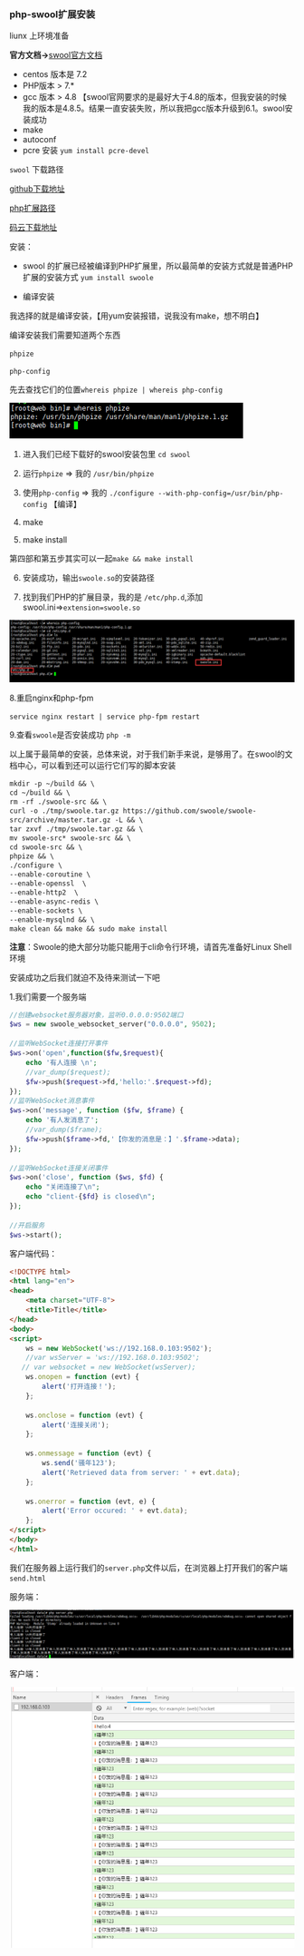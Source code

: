 ### php-swool扩展安装

liunx 上环境准备

**官方文档->**[swool官方文档](https://wiki.swoole.com/wiki/page/7.html)

- centos 版本是 7.2
- PHP版本 > 7.*
- gcc 版本 > 4.8 【swool官网要求的是最好大于4.8的版本，但我安装的时候我的版本是4.8.5。结果一直安装失败，所以我把gcc版本升级到6.1。swool安装成功
- make
- autoconf
- pcre 安装 `yum install pcre-devel`

`swool` 下载路径

[github下载地址](https://github.com/swoole/swoole-src/releases)

[php扩展路径](http://pecl.php.net/package/swoole)

[码云下载地址](http://git.oschina.net/swoole/swoole)

安装：

- swool 的扩展已经被编译到PHP扩展里，所以最简单的安装方式就是普通PHP扩展的安装方式 `yum install swoole`

- 编译安装

我选择的就是编译安装，【用yum安装报错，说我没有make，想不明白】

编译安装我们需要知道两个东西

`phpize`

`php-config`

先去查找它们的位置`whereis phpize | whereis php-config`

![phpize位置](swool-test1.png)

1. 进入我们已经下载好的swool安装包里 `cd swool`

2. 运行`phpize` => 我的 `/usr/bin/phpize`

3. 使用`php-config` => 我的 `./configure --with-php-config=/usr/bin/php-config` 【编译】

4. make

5. make install

第四部和第五步其实可以一起`make && make install`

6. 安装成功，输出`swoole.so`的安装路径

7. 找到我们PHP的扩展目录，我的是 `/etc/php.d`,添加swool.ini=>`extension=swoole.so`

![php-config | swoole.ini](swool-test2.png)

8.重启nginx和php-fpm

`service nginx restart | service php-fpm restart`

9.查看`swoole`是否安装成功 `php -m`

以上属于最简单的安装，总体来说，对于我们新手来说，是够用了。在swool的文档中心，可以看到还可以运行它们写的脚本安装

```
mkdir -p ~/build && \
cd ~/build && \
rm -rf ./swoole-src && \
curl -o ./tmp/swoole.tar.gz https://github.com/swoole/swoole-src/archive/master.tar.gz -L && \
tar zxvf ./tmp/swoole.tar.gz && \
mv swoole-src* swoole-src && \
cd swoole-src && \
phpize && \
./configure \
--enable-coroutine \
--enable-openssl  \
--enable-http2  \
--enable-async-redis \
--enable-sockets \
--enable-mysqlnd && \
make clean && make && sudo make install
```

**注意**：Swoole的绝大部分功能只能用于cli命令行环境，请首先准备好Linux Shell环境

安装成功之后我们就迫不及待来测试一下吧

1.我们需要一个服务端

```php
//创建websocket服务器对象，监听0.0.0.0:9502端口
$ws = new swoole_websocket_server("0.0.0.0", 9502);

//监听WebSocket连接打开事件
$ws->on('open',function($fw,$request){
    echo '有人连接 \n';
    //var_dump($request);
    $fw->push($request->fd,'hello:'.$request->fd);
});
//监听WebSocket消息事件
$ws->on('message', function ($fw, $frame) {
    echo '有人发消息了';
    //var_dump($frame);
    $fw->push($frame->fd,'【你发的消息是：】'.$frame->data);
});

//监听WebSocket连接关闭事件
$ws->on('close', function ($ws, $fd) {
    echo "关闭连接了\n";
    echo "client-{$fd} is closed\n";
});

//开启服务
$ws->start();
```

客户端代码：

```html
<!DOCTYPE html>
<html lang="en">
<head>
    <meta charset="UTF-8">
    <title>Title</title>
</head>
<body>
<script>
    ws = new WebSocket('ws://192.168.0.103:9502');
    //var wsServer = 'ws://192.168.0.103:9502';
   // var websocket = new WebSocket(wsServer);
    ws.onopen = function (evt) {
        alert('打开连接！');
    };

    ws.onclose = function (evt) {
        alert('连接关闭');
    };

    ws.onmessage = function (evt) {
        ws.send('骚年123');
        alert('Retrieved data from server: ' + evt.data);
    };

    ws.onerror = function (evt, e) {
        alert('Error occured: ' + evt.data);
    };
</script>
</body>
</html>
```

我们在服务器上运行我们的`server.php`文件以后，在浏览器上打开我们的客户端`send.html`

服务端：

![服务端打印](swool-test3.png)

客户端：

![客户端显示](swool-test4.png)



